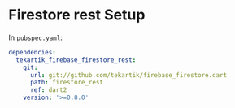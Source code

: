 # Firestore rest Setup

In `pubspec.yaml`:

```yaml
dependencies:
  tekartik_firebase_firestore_rest:
    git:
      url: git://github.com/tekartik/firebase_firestore.dart
      path: firestore_rest
      ref: dart2
    version: '>=0.8.0'
```